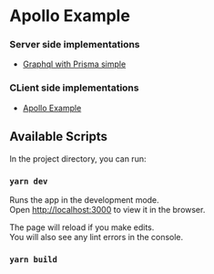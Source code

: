 # Apollo Example

### Server side implementations
- [Graphql with Prisma simple](https://github.com/chidang/graphql-with-prisma)

### CLient side implementations
- [Apollo Example](https://github.com/chidang/prisma-with-apollo-app)


## Available Scripts

In the project directory, you can run:

### `yarn dev`

Runs the app in the development mode.\
Open [http://localhost:3000](http://localhost:3000) to view it in the browser.

The page will reload if you make edits.\
You will also see any lint errors in the console.

### `yarn build`

